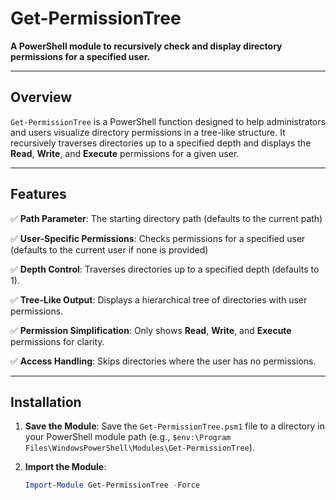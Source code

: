 # Get-PermissionTree

**A PowerShell module to recursively check and display directory permissions for a specified user.**

---

## Overview
`Get-PermissionTree` is a PowerShell function designed to help administrators and users visualize directory permissions in a tree-like structure. It recursively traverses directories up to a specified depth and displays the **Read**, **Write**, and **Execute** permissions for a given user.

---

## Features
✅ **Path Parameter**: The starting directory path (defaults to the current path)

✅ **User-Specific Permissions**: Checks permissions for a specified user (defaults to the current user if none is provided)

✅ **Depth Control**: Traverses directories up to a specified depth (defaults to 1).

✅ **Tree-Like Output**: Displays a hierarchical tree of directories with user permissions.

✅ **Permission Simplification**: Only shows **Read**, **Write**, and **Execute** permissions for clarity.

✅ **Access Handling**: Skips directories where the user has no permissions.

---

## Installation
1. **Save the Module**:
   Save the `Get-PermissionTree.psm1` file to a directory in your PowerShell module path (e.g., `$env:\Program Files\WindowsPowerShell\Modules\Get-PermissionTree`).

2. **Import the Module**:
   ```powershell
   Import-Module Get-PermissionTree -Force